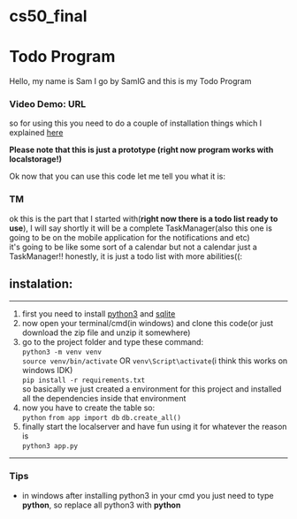 # cs50_final

# Todo Program

Hello, my name is Sam I go by SamIG and this is my Todo Program  
### Video Demo:  URL  
so for using this you need to do a couple of installation things which I explained [here](#instalation)  

**Please note that this is just a prototype (right now program works with localstorage!)**

Ok now that you can use this code let me tell you what it is:  

### TM
ok this is the part that I started with(**right now there is a todo list ready to use**), I will say shortly it will be a complete TaskManager(also this one is going to be on the mobile application for the notifications and etc)  
it's going to be like some sort of a calendar but not a calendar just a TaskManager!! honestly, it is just a todo list with more abilities((:

## instalation:

---
1. first you need to install [python3](https://www.python.org/) and [sqlite](https://sqlite.org/index.html)
2. now open your terminal/cmd(in windows) and clone this code(or just download the zip file and unzip it somewhere)
3. go to the project folder and type these command:  
    `python3 -m venv venv`  
    `source venv/bin/activate` OR `venv\Script\activate`(i think this works on windows IDK)  
    `pip install -r requirements.txt`  
    so basically we just created a environment for this project and installed all the dependencies inside that environment
4. now you have to create the table so:  
    `python`
    `from app import db`
    `db.create_all()`  
6. finally start the localserver and have fun using it for whatever the reason is  
    `python3 app.py`
---
### Tips
- in windows after installing python3 in your cmd you just need to type **python**, so replace all python3 with **python**  
